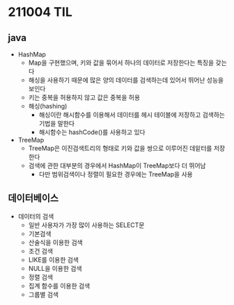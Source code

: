 # 211004 TIL
## java
- HashMap
	- Map을 구현했으며, 키와 값을 묶어서 하나의 데이터로 저장한다는 특징을 갖는다
	- 해싱을 사용하기 때문에 많은 양의 데이터를 검색하는데 있어서 뛰어난 성능을 보인다
	- 키는 중복을 허용하지 않고 값은 중복을 허용
	- 해싱(hashing)
		- 해싱이란 해시함수를 이용해서 데이터를 헤시 테이블에 저장하고 검색하는 기법을 말한다
		- 해시함수는 hashCode()를 사용하고 있다
- TreeMap
	- TreeMap은 이진검색트리의 형태로 키와 값을 쌍으로 이루어진 데잍터를 저장한다
	- 검색에 관한 대부분의 경우에서 HashMap이 TreeMap보다 더 뛰어남
		- 다만 범위검색이나 정렬이 필요한 경우에는 TreeMap을 사용
## 데이터베이스
- 데이터의 검색
	- 일반 사용자가 가장 많이 사용하는 SELECT문
	- 기본검색
	- 산술식을 이용한 검색
	- 조건 검색
	- LIKE를 이용한 검색
	- NULL을 이용한 검색
	- 정렬 검색
	- 집계 함수를 이용한 검색
	- 그룹별 검색
